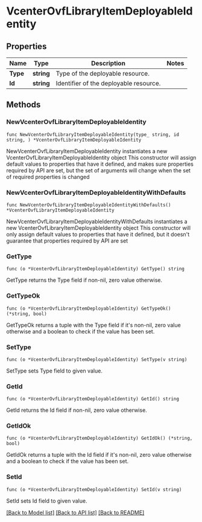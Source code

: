 # VcenterOvfLibraryItemDeployableIdentity

## Properties

Name | Type | Description | Notes
------------ | ------------- | ------------- | -------------
**Type** | **string** | Type of the deployable resource. | 
**Id** | **string** | Identifier of the deployable resource. | 

## Methods

### NewVcenterOvfLibraryItemDeployableIdentity

`func NewVcenterOvfLibraryItemDeployableIdentity(type_ string, id string, ) *VcenterOvfLibraryItemDeployableIdentity`

NewVcenterOvfLibraryItemDeployableIdentity instantiates a new VcenterOvfLibraryItemDeployableIdentity object
This constructor will assign default values to properties that have it defined,
and makes sure properties required by API are set, but the set of arguments
will change when the set of required properties is changed

### NewVcenterOvfLibraryItemDeployableIdentityWithDefaults

`func NewVcenterOvfLibraryItemDeployableIdentityWithDefaults() *VcenterOvfLibraryItemDeployableIdentity`

NewVcenterOvfLibraryItemDeployableIdentityWithDefaults instantiates a new VcenterOvfLibraryItemDeployableIdentity object
This constructor will only assign default values to properties that have it defined,
but it doesn't guarantee that properties required by API are set

### GetType

`func (o *VcenterOvfLibraryItemDeployableIdentity) GetType() string`

GetType returns the Type field if non-nil, zero value otherwise.

### GetTypeOk

`func (o *VcenterOvfLibraryItemDeployableIdentity) GetTypeOk() (*string, bool)`

GetTypeOk returns a tuple with the Type field if it's non-nil, zero value otherwise
and a boolean to check if the value has been set.

### SetType

`func (o *VcenterOvfLibraryItemDeployableIdentity) SetType(v string)`

SetType sets Type field to given value.


### GetId

`func (o *VcenterOvfLibraryItemDeployableIdentity) GetId() string`

GetId returns the Id field if non-nil, zero value otherwise.

### GetIdOk

`func (o *VcenterOvfLibraryItemDeployableIdentity) GetIdOk() (*string, bool)`

GetIdOk returns a tuple with the Id field if it's non-nil, zero value otherwise
and a boolean to check if the value has been set.

### SetId

`func (o *VcenterOvfLibraryItemDeployableIdentity) SetId(v string)`

SetId sets Id field to given value.



[[Back to Model list]](../README.md#documentation-for-models) [[Back to API list]](../README.md#documentation-for-api-endpoints) [[Back to README]](../README.md)


